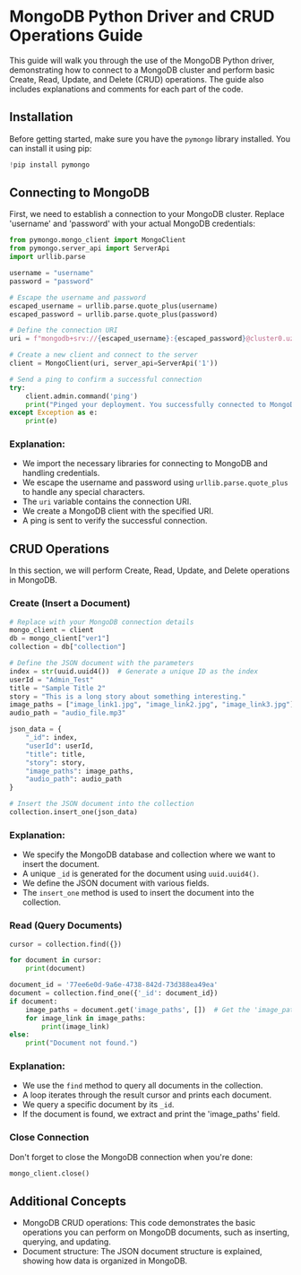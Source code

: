 # MongoDB Python Driver and CRUD Operations Guide

This guide will walk you through the use of the MongoDB Python driver, demonstrating how to connect to a MongoDB cluster and perform basic Create, Read, Update, and Delete (CRUD) operations. The guide also includes explanations and comments for each part of the code.

## Installation

Before getting started, make sure you have the `pymongo` library installed. You can install it using pip:

```python
!pip install pymongo
```

## Connecting to MongoDB

First, we need to establish a connection to your MongoDB cluster. Replace 'username' and 'password' with your actual MongoDB credentials:

```python
from pymongo.mongo_client import MongoClient
from pymongo.server_api import ServerApi
import urllib.parse

username = "username"
password = "password"

# Escape the username and password
escaped_username = urllib.parse.quote_plus(username)
escaped_password = urllib.parse.quote_plus(password)

# Define the connection URI
uri = f"mongodb+srv://{escaped_username}:{escaped_password}@cluster0.uzwjz4i.mongodb.net/?retryWrites=true&w=majority"

# Create a new client and connect to the server
client = MongoClient(uri, server_api=ServerApi('1'))

# Send a ping to confirm a successful connection
try:
    client.admin.command('ping')
    print("Pinged your deployment. You successfully connected to MongoDB!")
except Exception as e:
    print(e)
```

### Explanation:
- We import the necessary libraries for connecting to MongoDB and handling credentials.
- We escape the username and password using `urllib.parse.quote_plus` to handle any special characters.
- The `uri` variable contains the connection URI.
- We create a MongoDB client with the specified URI.
- A ping is sent to verify the successful connection.

## CRUD Operations

In this section, we will perform Create, Read, Update, and Delete operations in MongoDB.

### Create (Insert a Document)

```python
# Replace with your MongoDB connection details
mongo_client = client
db = mongo_client["ver1"]
collection = db["collection"]

# Define the JSON document with the parameters
index = str(uuid.uuid4())  # Generate a unique ID as the index
userId = "Admin_Test"
title = "Sample Title 2"
story = "This is a long story about something interesting."
image_paths = ["image_link1.jpg", "image_link2.jpg", "image_link3.jpg"]
audio_path = "audio_file.mp3"

json_data = {
    "_id": index,
    "userId": userId,
    "title": title,
    "story": story,
    "image_paths": image_paths,
    "audio_path": audio_path
}

# Insert the JSON document into the collection
collection.insert_one(json_data)
```

### Explanation:
- We specify the MongoDB database and collection where we want to insert the document.
- A unique `_id` is generated for the document using `uuid.uuid4()`.
- We define the JSON document with various fields.
- The `insert_one` method is used to insert the document into the collection.

### Read (Query Documents)

```python
cursor = collection.find({})

for document in cursor:
    print(document)

document_id = '77ee6e0d-9a6e-4738-842d-73d388ea49ea'
document = collection.find_one({'_id': document_id})
if document:
    image_paths = document.get('image_paths', [])  # Get the 'image_paths' list
    for image_link in image_paths:
        print(image_link)
else:
    print("Document not found.")
```

### Explanation:
- We use the `find` method to query all documents in the collection.
- A loop iterates through the result cursor and prints each document.
- We query a specific document by its `_id`.
- If the document is found, we extract and print the 'image_paths' field.

### Close Connection

Don't forget to close the MongoDB connection when you're done:

```python
mongo_client.close()
```

## Additional Concepts

- MongoDB CRUD operations: This code demonstrates the basic operations you can perform on MongoDB documents, such as inserting, querying, and updating.
- Document structure: The JSON document structure is explained, showing how data is organized in MongoDB.

